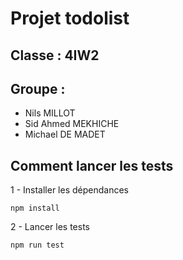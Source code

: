 # Projet todolist

## Classe : 4IW2

## Groupe :
- Nils MILLOT
- Sid Ahmed MEKHICHE
- Michael DE MADET

## Comment lancer les tests

1 - Installer les dépendances

```
npm install
```

2 - Lancer les tests

```
npm run test
```